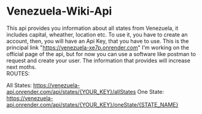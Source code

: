 # Venezuela-Wiki-Api

This api provides you information about all states from Venezuela, it includes capital, wheather, location etc.
To use it, you have to create an account, then, you will have an Api Key, that you have to use.
This is the principal link "https://venezuela-xe7p.onrender.com"
I'm working on the official page of the api, but for now you can use a software like postman to request and create your user.
The information that provides will increase next moths.
<br>
ROUTES:

All States: https://venezuela-api.onrender.com/api/states/{YOUR_KEY}/allStates
One State: https://venezuela-api.onrender.com/api/states/{YOUR_KEY}/oneState/{STATE_NAME}
